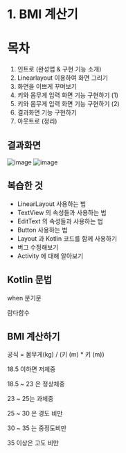 # 1. BMI 계산기
# 목차
1. 인트로 (완성앱 & 구현 기능 소개)
2. Linearlayout 이용하여 화면 그리기
3. 화면을 이쁘게 꾸며보기
4. 키와 몸무게 입력 화면 기능 구현하기 (1)
5. 키와 몸무게 입력 화면 기능 구현하기 (2)
6. 결과화면 기능 구현하기
7. 아웃트로 (정리)

## 결과화면
![image](https://user-images.githubusercontent.com/88188850/140473784-d316747b-47bc-4ca3-b497-f0ac4b317049.png)   ![image](https://user-images.githubusercontent.com/88188850/140473850-2eb61750-8f4e-4fbe-b386-4e1bef8663df.png)

## 복습한 것
- LinearLayout 사용하는 법
- TextView 의 속성들과 사용하는 법
- EditText 의 속성들과 사용하는 법
- Button 사용하는 법
- Layout 과 Kotlin 코드를 함께 사용하기
- 버그 수정해보기
- Activity 에 대해 알아보기

## Kotlin 문법
when 분기문

람다함수

## BMI 계산하기
공식 = 몸무게(kg) / (키 (m) * 키 (m))

18.5 이하면 저체중

18.5 ~ 23 은 정상체중

23 ~ 25는 과체중

25 ~ 30 은 경도 비만

30 ~ 35 는 중정도비만

35 이상은 고도 비만
